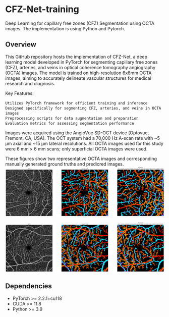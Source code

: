 # CFZ-Net-training

Deep Learning for capillary free zones (CFZ) Segmentation using OCTA images. The implementation is using Python and Pytorch.


Overview
------------
This GitHub repository hosts the implementation of CFZ-Net, a deep learning model developed in PyTorch for segmenting capillary free zones (CFZ), arteries, and veins in optical coherence tomography angiography (OCTA) images. The model is trained on high-resolution 6x6mm OCTA images, aiming to accurately delineate vascular structures for medical research and diagnosis.

Key Features:

    Utilizes PyTorch framework for efficient training and inference
    Designed specifically for segmenting CFZ, arteries, and veins in OCTA images
    Preprocessing scripts for data augmentation and preparation
    Evaluation metrics for assessing segmentation performance


Images were acquired using the AngioVue SD-OCT device (Optovue, Fremont, CA, USA). The OCT system had a 70,000 Hz A-scan rate with ~5 μm axial and ~15 μm lateral resolutions. All OCTA images used for this study were 6 mm × 6 mm scans; only superficial OCTA images were used. 

These figures show two representative OCTA images and corresponding manually generated ground truths and predicred images.
![The CFZ-Net](https://github.com/mansour2002/CFZ-Net-training/blob/main/Figures/CFZ%20Segmentation%201.png?raw=true)


![The CFZ-Net](https://github.com/mansour2002/CFZ-Net-training/blob/main/Figures/CFZ%20Segmentation%202.png?raw=true)


Dependencies
------------
- PyTorch >= 2.2.1+cu118
- CUDA >= 11.8
- Python >= 3.9


